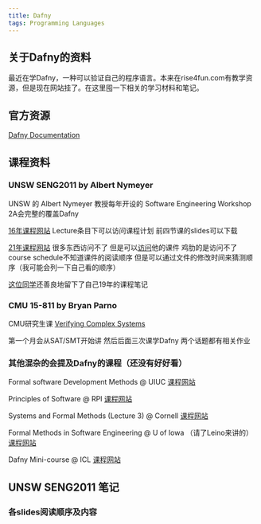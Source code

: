 ```yaml
---
title: Dafny
tags: Programming Languages
---
```


## 关于Dafny的资料

最近在学Dafny，一种可以验证自己的程序语言。本来在rise4fun.com有教学资源，但是现在网站挂了。在这里囤一下相关的学习材料和笔记。

<!--more-->

## 官方资源

[Dafny Documentation](https://dafny-lang.github.io/dafny/)

## 课程资料

### UNSW SENG2011 by Albert Nymeyer

UNSW 的 Albert Nymeyer 教授每年开设的 Software Engineering Workshop 2A会完整的覆盖Dafny

[16年课程网站](https://webcms3.cse.unsw.edu.au/SENG2011/16s1/) Lecture条目下可以访问课程计划 前四节课的slides可以下载

[21年课程网站](https://webcms3.cse.unsw.edu.au/SENG2011/21T3/outline) 很多东西访问不了 但是可以[访问](https://www.cse.unsw.edu.au/~anymeyer/2011/)他的课件 鸡肋的是访问不了course schedule不知道课件的阅读顺序 但是可以通过文件的修改时间来猜测顺序（我可能会列一下自己看的顺序）

[这位同学](https://lukakerr.github.io/uni/2011-notes)还善良地留下了自己19年的课程笔记

### CMU 15-811 by Bryan Parno

CMU研究生课 [Verifying Complex Systems](http://www.cs.cmu.edu/~15811/)

第一个月会从SAT/SMT开始讲 然后后面三次课学Dafny 两个话题都有相关作业

### 其他混杂的会提及Dafny的课程（还没有好好看）

Formal software Development Methods @ UIUC 
[课程网站](https://courses.engr.illinois.edu/cs477/sp2019/)

Principles of Software @ RPI 
[课程网站](https://www.cs.rpi.edu/academics/courses/spring21/csci2600/)

Systems and Formal Methods (Lecture 3) @ Cornell 
[课程网站](https://www.cs.cornell.edu/courses/cs6480/2020sp/schedule/)

Formal Methods in Software Engineering @ U of Iowa （请了Leino来讲的） 
[课程网站](https://homepage.cs.uiowa.edu/~tinelli/classes/181/Fall21/index.shtml)

Dafny Mini-course @ ICL 
[课程网站](https://wp.doc.ic.ac.uk/sd/dafny-mini-course/)

## UNSW SENG2011 笔记

### 各slides阅读顺序及内容



